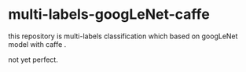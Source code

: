 # multi-labels-googLeNet-caffe
this repository is multi-labels classification which based on  googLeNet model with caffe .

not yet perfect.

